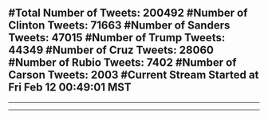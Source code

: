 #Total Number of Tweets: 200492 
#Number of Clinton Tweets: 71663
#Number of Sanders Tweets: 47015
#Number of Trump Tweets: 44349
#Number of Cruz Tweets: 28060
#Number of Rubio Tweets: 7402
#Number of Carson Tweets: 2003
#Current Stream Started at Fri Feb 12 00:49:01 MST
---
---
---
